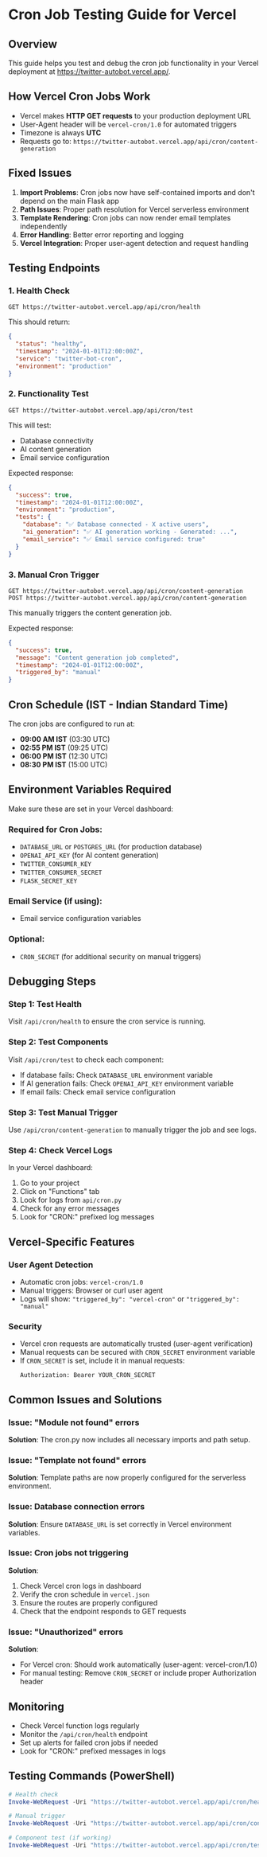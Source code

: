 # Cron Job Testing Guide for Vercel

## Overview
This guide helps you test and debug the cron job functionality in your Vercel deployment at https://twitter-autobot.vercel.app/.

## How Vercel Cron Jobs Work
- Vercel makes **HTTP GET requests** to your production deployment URL
- User-Agent header will be `vercel-cron/1.0` for automated triggers
- Timezone is always **UTC**
- Requests go to: `https://twitter-autobot.vercel.app/api/cron/content-generation`

## Fixed Issues
1. **Import Problems**: Cron jobs now have self-contained imports and don't depend on the main Flask app
2. **Path Issues**: Proper path resolution for Vercel serverless environment
3. **Template Rendering**: Cron jobs can now render email templates independently
4. **Error Handling**: Better error reporting and logging
5. **Vercel Integration**: Proper user-agent detection and request handling

## Testing Endpoints

### 1. Health Check
```
GET https://twitter-autobot.vercel.app/api/cron/health
```
This should return:
```json
{
  "status": "healthy",
  "timestamp": "2024-01-01T12:00:00Z",
  "service": "twitter-bot-cron",
  "environment": "production"
}
```

### 2. Functionality Test
```
GET https://twitter-autobot.vercel.app/api/cron/test
```
This will test:
- Database connectivity
- AI content generation
- Email service configuration

Expected response:
```json
{
  "success": true,
  "timestamp": "2024-01-01T12:00:00Z",
  "environment": "production",
  "tests": {
    "database": "✅ Database connected - X active users",
    "ai_generation": "✅ AI generation working - Generated: ...",
    "email_service": "✅ Email service configured: true"
  }
}
```

### 3. Manual Cron Trigger
```
GET https://twitter-autobot.vercel.app/api/cron/content-generation
POST https://twitter-autobot.vercel.app/api/cron/content-generation
```
This manually triggers the content generation job.

Expected response:
```json
{
  "success": true,
  "message": "Content generation job completed",
  "timestamp": "2024-01-01T12:00:00Z",
  "triggered_by": "manual"
}
```

## Cron Schedule (IST - Indian Standard Time)
The cron jobs are configured to run at:
- **09:00 AM IST** (03:30 UTC)
- **02:55 PM IST** (09:25 UTC)  
- **06:00 PM IST** (12:30 UTC)
- **08:30 PM IST** (15:00 UTC)

## Environment Variables Required
Make sure these are set in your Vercel dashboard:

### Required for Cron Jobs:
- `DATABASE_URL` or `POSTGRES_URL` (for production database)
- `OPENAI_API_KEY` (for AI content generation)
- `TWITTER_CONSUMER_KEY`
- `TWITTER_CONSUMER_SECRET`
- `FLASK_SECRET_KEY`

### Email Service (if using):
- Email service configuration variables

### Optional:
- `CRON_SECRET` (for additional security on manual triggers)

## Debugging Steps

### Step 1: Test Health
Visit `/api/cron/health` to ensure the cron service is running.

### Step 2: Test Components  
Visit `/api/cron/test` to check each component:
- If database fails: Check `DATABASE_URL` environment variable
- If AI generation fails: Check `OPENAI_API_KEY` environment variable
- If email fails: Check email service configuration

### Step 3: Test Manual Trigger
Use `/api/cron/content-generation` to manually trigger the job and see logs.

### Step 4: Check Vercel Logs
In your Vercel dashboard:
1. Go to your project
2. Click on "Functions" tab
3. Look for logs from `api/cron.py`
4. Check for any error messages
5. Look for "CRON:" prefixed log messages

## Vercel-Specific Features

### User Agent Detection
- Automatic cron jobs: `vercel-cron/1.0`
- Manual triggers: Browser or curl user agent
- Logs will show: `"triggered_by": "vercel-cron"` or `"triggered_by": "manual"`

### Security
- Vercel cron requests are automatically trusted (user-agent verification)
- Manual requests can be secured with `CRON_SECRET` environment variable
- If `CRON_SECRET` is set, include it in manual requests:
  ```
  Authorization: Bearer YOUR_CRON_SECRET
  ```

## Common Issues and Solutions

### Issue: "Module not found" errors
**Solution**: The cron.py now includes all necessary imports and path setup.

### Issue: "Template not found" errors  
**Solution**: Template paths are now properly configured for the serverless environment.

### Issue: Database connection errors
**Solution**: Ensure `DATABASE_URL` is set correctly in Vercel environment variables.

### Issue: Cron jobs not triggering
**Solution**: 
1. Check Vercel cron logs in dashboard
2. Verify the cron schedule in `vercel.json`
3. Ensure the routes are properly configured
4. Check that the endpoint responds to GET requests

### Issue: "Unauthorized" errors
**Solution**: 
- For Vercel cron: Should work automatically (user-agent: vercel-cron/1.0)
- For manual testing: Remove `CRON_SECRET` or include proper Authorization header

## Monitoring
- Check Vercel function logs regularly
- Monitor the `/api/cron/health` endpoint
- Set up alerts for failed cron jobs if needed
- Look for "CRON:" prefixed messages in logs

## Testing Commands (PowerShell)
```powershell
# Health check
Invoke-WebRequest -Uri "https://twitter-autobot.vercel.app/api/cron/health"

# Manual trigger
Invoke-WebRequest -Uri "https://twitter-autobot.vercel.app/api/cron/content-generation"

# Component test (if working)
Invoke-WebRequest -Uri "https://twitter-autobot.vercel.app/api/cron/test"
``` 